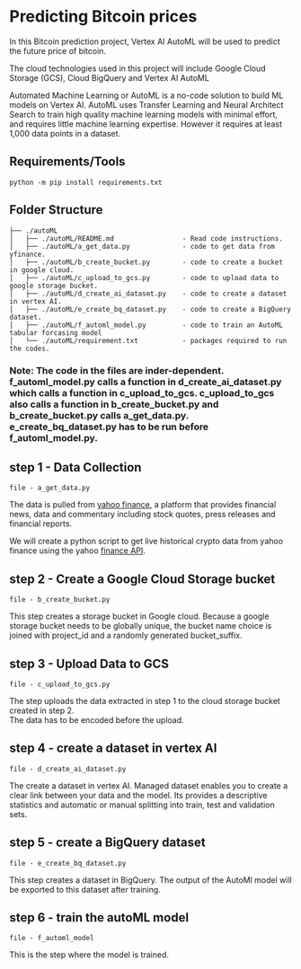 # Predicting Bitcoin prices

In this Bitcoin prediction project, Vertex AI AutoML will be used to predict the future price of bitcoin.

The cloud technologies used in this project will include Google Cloud Storage (GCS), Cloud BigQuery and Vertex AI AutoML

Automated Machine Learning or AutoML is a no-code solution to build ML models on Vertex AI.
AutoML uses Transfer Learning and Neural Architect Search to train high quality machine learning models with minimal effort, and requires little machine learning expertise. However it requires at least 1,000 data points in a dataset.

## Requirements/Tools
~~~
python -m pip install requirements.txt
~~~

## Folder Structure
~~~
├── ./autoML
│   ├── ./autoML/README.md                 - Read code instructions.  
│   ├── ./autoML/a_get_data.py             - code to get data from yfinance.   
│   ├── ./autoML/b_create_bucket.py        - code to create a bucket in google cloud.  
│   ├── ./autoML/c_upload_to_gcs.py        - code to upload data to google storage bucket. 
│   ├── ./autoML/d_create_ai_dataset.py    - code to create a dataset in vertex AI.
│   ├── ./autoML/e_create_bq_dataset.py    - code to create a BigQuery dataset.
│   ├── ./autoML/f_automl_model.py         - code to train an AutoML tabular forcasing model 
│   └── ./autoML/requirement.txt           - packages required to run the codes.
~~~

### Note: The code in the files are inder-dependent. f_automl_model.py calls a function in d_create_ai_dataset.py which calls a function in c_upload_to_gcs. c_upload_to_gcs also calls a function in b_create_bucket.py and b_create_bucket.py calls a_get_data.py. e_create_bq_dataset.py has to be run before f_automl_model.py.   

## step 1 - Data Collection
~~~
file - a_get_data.py
~~~

The data is pulled from [yahoo finance](https://finance.yahoo.com/?guccounter=1&guce_referrer=aHR0cHM6Ly93d3cuZ29vZ2xlLmNvbS8&guce_referrer_sig=AQAAADa7DTccwKbeJMVxM5U4uu-M55DCCSYUMRMgNn8XLZn1-DUZtiyuT2ZBJX42GP9FIqZMmZZwYek0ZgrlfV2BmXhfReZkrlBdufR5vn61BBNl81nB4iQQW6rucoSdTVxjuQXt7QsQoy5jl_Aclf34GjLD_GgYRJLUZPFhS1g3UJ3F), a platform that provides financial news, data and commentary including stock quotes, press releases and financial reports.  

We will create a python script to get live historical crypto data from yahoo finance using the yahoo [finance API](https://www.yahoofinanceapi.com/). 

## step 2 - Create a Google Cloud Storage bucket
~~~
file - b_create_bucket.py 
~~~ 
This step creates a storage bucket in Google cloud. Because a google storage bucket needs to be globally unique, the bucket name choice is joined with project_id and a randomly generated bucket_suffix.

## step 3 - Upload Data to GCS
~~~
file - c_upload_to_gcs.py  
~~~
The step uploads the data extracted in step 1 to the cloud storage bucket created in step 2.  
The data has to be encoded before the upload.  

## step 4 - create a dataset in vertex AI
~~~
file - d_create_ai_dataset.py  
~~~
The create a dataset in vertex AI. Managed dataset enables you to create a clear link between your data and the model. Its provides a descriptive statistics and automatic or manual splitting into train, test and validation sets.   

## step 5 - create a BigQuery dataset  
~~~~
file - e_create_bq_dataset.py
~~~~
This step creates a dataset in BigQuery. The output of the AutoMl model will be exported to this dataset after training.

## step 6 - train the autoML model
~~~
file - f_automl_model
~~~
This is the step where the model is trained.  